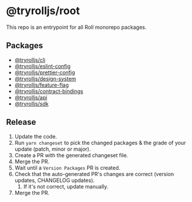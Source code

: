 # @tryrolljs/root

This repo is an entrypoint for all Roll monorepo packages.

## Packages

- [@tryrolljs/cli](./packages/cli)
- [@tryrolljs/eslint-config](./packages/eslint-config)
- [@tryrolljs/prettier-config](./packages/prettier-config)
- [@tryrolljs/design-system](./packages/design-system)
- [@tryrolljs/feature-flag](./packages/feature-flag)
- [@tryrolljs/contract-bindings](./packages/contract-bindings)
- [@tryrolljs/api](./packages/api)
- [@tryrolljs/sdk](./packages/sdk)


## Release

1. Update the code.
2. Run `yarn changeset` to pick the changed packages & the grade of your update (patch, minor or major).
3. Create a PR with the generated changeset file.
4. Merge the PR.
5. Wait until a `Version Packages` PR is created.
6. Check that the auto-generated PR's changes are correct (version updates, CHANGELOG updates).
   1. If it's not correct, update manually.
7. Merge the PR.
